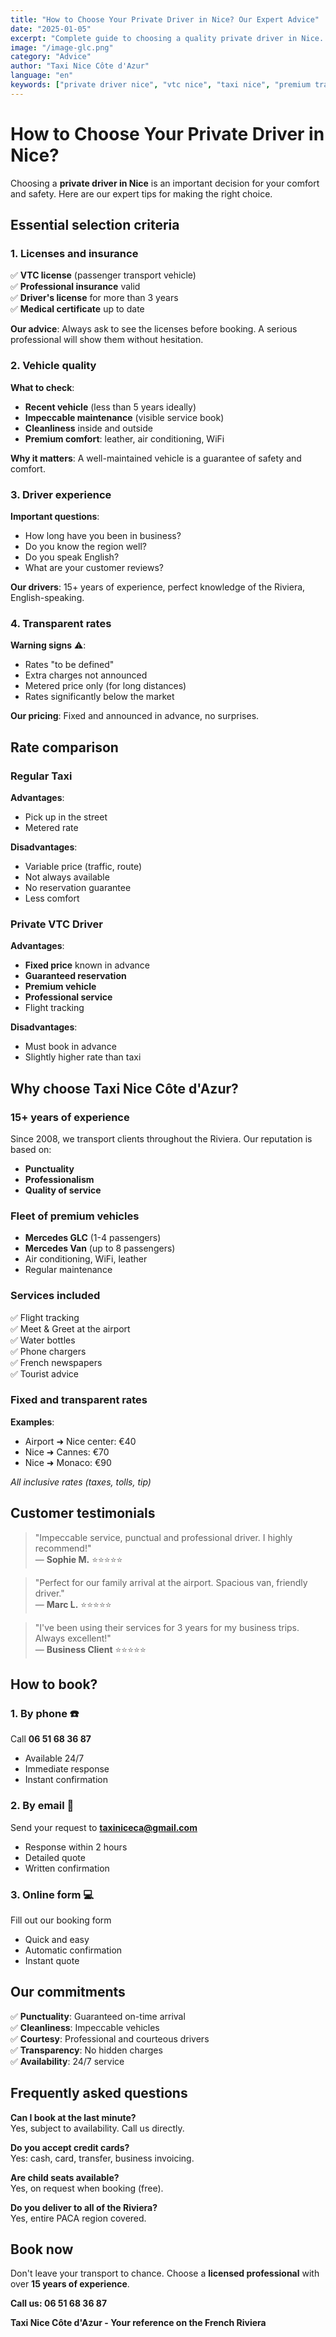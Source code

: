 ```yaml
---
title: "How to Choose Your Private Driver in Nice? Our Expert Advice"
date: "2025-01-05"
excerpt: "Complete guide to choosing a quality private driver in Nice. Selection criteria, rates, and tips for a successful experience on the French Riviera."
image: "/image-glc.png"
category: "Advice"
author: "Taxi Nice Côte d'Azur"
language: "en"
keywords: ["private driver nice", "vtc nice", "taxi nice", "premium transport"]
---
```


# How to Choose Your Private Driver in Nice?

Choosing a **private driver in Nice** is an important decision for your comfort and safety. Here are our expert tips for making the right choice.

## Essential selection criteria

### 1. Licenses and insurance

✅ **VTC license** (passenger transport vehicle)  
✅ **Professional insurance** valid  
✅ **Driver's license** for more than 3 years  
✅ **Medical certificate** up to date

**Our advice**: Always ask to see the licenses before booking. A serious professional will show them without hesitation.

### 2. Vehicle quality

**What to check**:

- **Recent vehicle** (less than 5 years ideally)
- **Impeccable maintenance** (visible service book)
- **Cleanliness** inside and outside
- **Premium comfort**: leather, air conditioning, WiFi

**Why it matters**: A well-maintained vehicle is a guarantee of safety and comfort.

### 3. Driver experience

**Important questions**:

- How long have you been in business?
- Do you know the region well?
- Do you speak English?
- What are your customer reviews?

**Our drivers**: 15+ years of experience, perfect knowledge of the Riviera, English-speaking.

### 4. Transparent rates

**Warning signs** ⚠️:

- Rates "to be defined"
- Extra charges not announced
- Metered price only (for long distances)
- Rates significantly below the market

**Our pricing**: Fixed and announced in advance, no surprises.

## Rate comparison

### Regular Taxi

**Advantages**:

- Pick up in the street
- Metered rate

**Disadvantages**:

- Variable price (traffic, route)
- Not always available
- No reservation guarantee
- Less comfort

### Private VTC Driver

**Advantages**:

- **Fixed price** known in advance
- **Guaranteed reservation**
- **Premium vehicle**
- **Professional service**
- Flight tracking

**Disadvantages**:

- Must book in advance
- Slightly higher rate than taxi

## Why choose Taxi Nice Côte d'Azur?

### 15+ years of experience

Since 2008, we transport clients throughout the Riviera. Our reputation is based on:

- **Punctuality**
- **Professionalism**
- **Quality of service**

### Fleet of premium vehicles

- **Mercedes GLC** (1-4 passengers)
- **Mercedes Van** (up to 8 passengers)
- Air conditioning, WiFi, leather
- Regular maintenance

### Services included

✅ Flight tracking  
✅ Meet & Greet at the airport  
✅ Water bottles  
✅ Phone chargers  
✅ French newspapers  
✅ Tourist advice

### Fixed and transparent rates

**Examples**:

- Airport ➜ Nice center: €40
- Nice ➜ Cannes: €70
- Nice ➜ Monaco: €90

_All inclusive rates (taxes, tolls, tip)_

## Customer testimonials

> "Impeccable service, punctual and professional driver. I highly recommend!"  
> — **Sophie M.** ⭐⭐⭐⭐⭐

> "Perfect for our family arrival at the airport. Spacious van, friendly driver."  
> — **Marc L.** ⭐⭐⭐⭐⭐

> "I've been using their services for 3 years for my business trips. Always excellent!"  
> — **Business Client** ⭐⭐⭐⭐⭐

## How to book?

### 1. By phone ☎️

Call **06 51 68 36 87**

- Available 24/7
- Immediate response
- Instant confirmation

### 2. By email 📧

Send your request to **taxiniceca@gmail.com**

- Response within 2 hours
- Detailed quote
- Written confirmation

### 3. Online form 💻

Fill out our booking form

- Quick and easy
- Automatic confirmation
- Instant quote

## Our commitments

✅ **Punctuality**: Guaranteed on-time arrival  
✅ **Cleanliness**: Impeccable vehicles  
✅ **Courtesy**: Professional and courteous drivers  
✅ **Transparency**: No hidden charges  
✅ **Availability**: 24/7 service

## Frequently asked questions

**Can I book at the last minute?**  
Yes, subject to availability. Call us directly.

**Do you accept credit cards?**  
Yes: cash, card, transfer, business invoicing.

**Are child seats available?**  
Yes, on request when booking (free).

**Do you deliver to all of the Riviera?**  
Yes, entire PACA region covered.

## Book now

Don't leave your transport to chance. Choose a **licensed professional** with over **15 years of experience**.

**Call us: 06 51 68 36 87**

**Taxi Nice Côte d'Azur - Your reference on the French Riviera**
